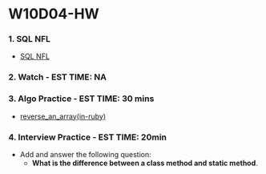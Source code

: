 # W10D04-HW

### 1. SQL NFL
- [SQL NFL](https://git.generalassemb.ly/SEIR-526/sql-nfl)

### 2. Watch - EST TIME: NA

### 3. Algo Practice - EST TIME: 30 mins

- [reverse_an_array(in-ruby)](./reverse_an_array.md)

### 4.  Interview Practice - EST TIME: 20min
- Add and answer the following question: 
   - **What is the difference between a class method and static method**.


